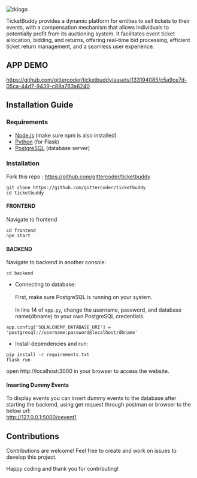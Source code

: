 
![tklogo](https://github.com/gittercoder/ticketbuddy/assets/133194085/089f2fbd-d018-4d01-a48e-40b867b9ec05)

TicketBuddy provides a dynamic platform for entities to sell tickets to their events, with a compensation mechanism that allows individuals to potentially profit from its auctioning system. It facilitates event ticket allocation, bidding, and returns, offering real-time bid processing, efficient ticket return management, and a seamless user experience.


## APP DEMO



https://github.com/gittercoder/ticketbuddy/assets/133194085/c5a9ce7d-05ca-44d7-9439-c88a763a6240




## Installation Guide

### Requirements
- [Node.js](https://nodejs.org/) (make sure npm is also installed)
- [Python](https://www.python.org/) (for Flask)
- [PostgreSQL](https://www.postgresql.org/) (database server)


### Installation
Fork this repo : https://github.com/gittercoder/ticketbuddy

```shell
git clone https://github.com/gittercoder/ticketbuddy
cd ticketbuddy
```
#### FRONTEND
Navigate to frontend
```shell
cd frontend
npm start
```

#### BACKEND
Navigate to backend in another console:
```shell
cd backend
```
- Connecting to database:<br/><br/>
First, make sure PostgreSQL is running on your system.<br/><br/>
In line 14 of `app.py`, change the username, password, and database name(dbname) to your own PostgreSQL credentials.<br/>
```shell
app.config['SQLALCHEMY_DATABASE_URI'] = 'postgresql://username:password@localhost/dbname'
```
- Install dependencies and run:
```shell
pip install -r requirements.txt
flask run
```

open http://localhost:3000  in your browser to access the website.
<br/>

#### Inserting Dummy Events

To display events you can insert dummy events to the database after starting the backend, using get request through postman or browser to the below url:<br>
http://127.0.0.1:5000/cevent1



## Contributions

Contributions are welcome! Feel free to create and work on issues to develop this project.

Happy coding and thank you for contributing! 
